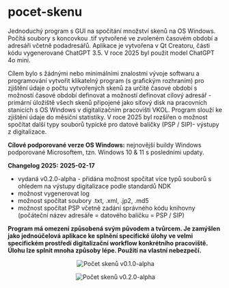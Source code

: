 # pocet-skenu
Jednoduchý program s GUI na spočítání množství skenů na OS Windows. Počítá soubory s koncovkou .tif vytvořené ve zvoleném časovém období a adresáři včetně podadresářů. 
Aplikace je vytvořena v Qt Creatoru, části kódu vygenerované ChatGPT 3.5. V roce 2025 byl použit model ChatGPT 4o mini.

Cílem bylo s žádnými nebo minimálními znalostmi vývoje softwaru a programování vytvořit klikatelný program (s grafickým rozhraním) pro zjištění údaje o počtu vytvořených skenů za určité časové období s možností časové období definovat a možností definovat cílový adresář - primární úložiště všech skenů připojené jako síťový disk na pracovních stanicích s OS Windows v digitalizačním pracovišti VKOL. Program slouží ke zjištění údaje do měsíční statistiky. V roce 2025 byl rozšířen o možnost spočítat další typy souborů typické pro datové balíčky (PSP / SIP)- výstupy z digitalizace.

**Cílové podporované verze OS Windows:** nejnovější buildy Windows podporované Microsoftem, tzn. Windows 10 & 11 s posledními updaty.

**Changelog 2025:**
**2025-02-17**
- vydaná v0.2.0-alpha - přidána možnost spočítat více typů souborů s ohledem na výstupy digitalizace podle standardů NDK
- možnost vygenerovat log
- možnost spočítat soubory .txt, .xml, .jp2, .md5
- možnost spočítat PSP včetně zadání správného kódu knihovny (počáteční název adresáře = datového balíčku = PSP / SIP)

**Program má omezení způsobená svým původem a tvůrcem. Je zamýšlen jako jednoúčelová aplikace ke splnění specifické úlohy ve velmi specifickém prostředí digitalizační workflow konkrétního pracoviště. Úlohu lze splnit mnoha způsoby lépe. Použití na vlastní nebezpečí.**

<p align="center">
<img src="https://i.ibb.co/JpWSTnj/pocet-skenu.jpg" alt="Počet skenů v0.1.0-alpha">
</p>

<p align="center">
  <img src="https://github.com/user-attachments/assets/07954bf0-f2e8-45d3-b61a-553a040736c5" alt="Počet skenů v0.2.0-alpha" alt="Počet skenů v0.2.0-alpha">
</p>

